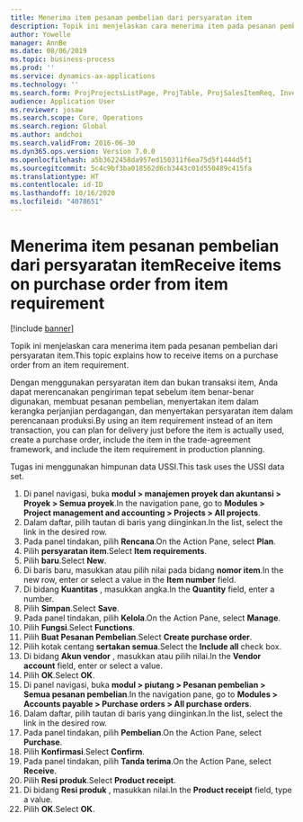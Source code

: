 ```yaml
---
title: Menerima item pesanan pembelian dari persyaratan item
description: Topik ini menjelaskan cara menerima item pada pesanan pembelian dari persyaratan item.
author: Yowelle
manager: AnnBe
ms.date: 08/06/2019
ms.topic: business-process
ms.prod: ''
ms.service: dynamics-ax-applications
ms.technology: ''
ms.search.form: ProjProjectsListPage, ProjTable, ProjSalesItemReq, InventItemIdLookupSimple, PurchCreateFromSalesOrder, VendAccountItemLookup, PurchTable, PurchEditLines
audience: Application User
ms.reviewer: josaw
ms.search.scope: Core, Operations
ms.search.region: Global
ms.author: andchoi
ms.search.validFrom: 2016-06-30
ms.dyn365.ops.version: Version 7.0.0
ms.openlocfilehash: a5b3622458da957ed150311f6ea75d5f1444d5f1
ms.sourcegitcommit: 5c4c9bf3ba018562d6cb3443c01d550489c415fa
ms.translationtype: HT
ms.contentlocale: id-ID
ms.lasthandoff: 10/16/2020
ms.locfileid: "4078651"
---
```

# <a name="receive-items-on-purchase-order-from-item-requirement"></a><span data-ttu-id="f9abc-103">Menerima item pesanan pembelian dari persyaratan item</span><span class="sxs-lookup"><span data-stu-id="f9abc-103">Receive items on purchase order from item requirement</span></span>

[!include [banner](../../includes/banner.md)]

<span data-ttu-id="f9abc-104">Topik ini menjelaskan cara menerima item pada pesanan pembelian dari persyaratan item.</span><span class="sxs-lookup"><span data-stu-id="f9abc-104">This topic explains how to receive items on a purchase order from an item requirement.</span></span>

<span data-ttu-id="f9abc-105">Dengan menggunakan persyaratan item dan bukan transaksi item, Anda dapat merencanakan pengiriman tepat sebelum item benar-benar digunakan, membuat pesanan pembelian, menyertakan item dalam kerangka perjanjian perdagangan, dan menyertakan persyaratan item dalam perencanaan produksi.</span><span class="sxs-lookup"><span data-stu-id="f9abc-105">By using an item requirement instead of an item transaction, you can plan for delivery just before the item is actually used, create a purchase order, include the item in the trade-agreement framework, and include the item requirement in production planning.</span></span> 

<span data-ttu-id="f9abc-106">Tugas ini menggunakan himpunan data USSI.</span><span class="sxs-lookup"><span data-stu-id="f9abc-106">This task uses the USSI data set.</span></span>

1. <span data-ttu-id="f9abc-107">Di panel navigasi, buka **modul > manajemen proyek dan akuntansi > Proyek > Semua proyek**.</span><span class="sxs-lookup"><span data-stu-id="f9abc-107">In the navigation pane, go to **Modules > Project management and accounting > Projects > All projects**.</span></span>
2. <span data-ttu-id="f9abc-108">Dalam daftar, pilih tautan di baris yang diinginkan.</span><span class="sxs-lookup"><span data-stu-id="f9abc-108">In the list, select the link in the desired row.</span></span>
3. <span data-ttu-id="f9abc-109">Pada panel tindakan, pilih **Rencana**.</span><span class="sxs-lookup"><span data-stu-id="f9abc-109">On the Action Pane, select **Plan**.</span></span>
4. <span data-ttu-id="f9abc-110">Pilih **persyaratan item**.</span><span class="sxs-lookup"><span data-stu-id="f9abc-110">Select **Item requirements**.</span></span>
5. <span data-ttu-id="f9abc-111">Pilih **baru**.</span><span class="sxs-lookup"><span data-stu-id="f9abc-111">Select **New**.</span></span>
6. <span data-ttu-id="f9abc-112">Di baris baru, masukkan atau pilih nilai pada bidang **nomor item**.</span><span class="sxs-lookup"><span data-stu-id="f9abc-112">In the new row, enter or select a value in the **Item number** field.</span></span>
7. <span data-ttu-id="f9abc-113">Di bidang **Kuantitas** , masukkan angka.</span><span class="sxs-lookup"><span data-stu-id="f9abc-113">In the **Quantity** field, enter a number.</span></span>
8. <span data-ttu-id="f9abc-114">Pilih **Simpan**.</span><span class="sxs-lookup"><span data-stu-id="f9abc-114">Select **Save**.</span></span>
9. <span data-ttu-id="f9abc-115">Pada panel tindakan, pilih **Kelola**.</span><span class="sxs-lookup"><span data-stu-id="f9abc-115">On the Action Pane, select **Manage**.</span></span>
10. <span data-ttu-id="f9abc-116">Pilih **Fungsi**.</span><span class="sxs-lookup"><span data-stu-id="f9abc-116">Select **Functions**.</span></span>
11. <span data-ttu-id="f9abc-117">Pilih **Buat Pesanan Pembelian**.</span><span class="sxs-lookup"><span data-stu-id="f9abc-117">Select **Create purchase order**.</span></span>
12. <span data-ttu-id="f9abc-118">Pilih kotak centang **sertakan semua**.</span><span class="sxs-lookup"><span data-stu-id="f9abc-118">Select the **Include all** check box.</span></span>
13. <span data-ttu-id="f9abc-119">Di bidang **Akun vendor** , masukkan atau pilih nilai.</span><span class="sxs-lookup"><span data-stu-id="f9abc-119">In the **Vendor account** field, enter or select a value.</span></span>
14. <span data-ttu-id="f9abc-120">Pilih **OK**.</span><span class="sxs-lookup"><span data-stu-id="f9abc-120">Select **OK**.</span></span>
15. <span data-ttu-id="f9abc-121">Di panel navigasi, buka **modul > piutang > Pesanan pembelian > Semua pesanan pembelian**.</span><span class="sxs-lookup"><span data-stu-id="f9abc-121">In the navigation pane, go to **Modules > Accounts payable > Purchase orders > All purchase orders**.</span></span>
16. <span data-ttu-id="f9abc-122">Dalam daftar, pilih tautan di baris yang diinginkan.</span><span class="sxs-lookup"><span data-stu-id="f9abc-122">In the list, select the link in the desired row.</span></span>
17. <span data-ttu-id="f9abc-123">Pada panel tindakan, pilih **Pembelian**.</span><span class="sxs-lookup"><span data-stu-id="f9abc-123">On the Action Pane, select **Purchase**.</span></span>
18. <span data-ttu-id="f9abc-124">Pilih **Konfirmasi**.</span><span class="sxs-lookup"><span data-stu-id="f9abc-124">Select **Confirm**.</span></span>
19. <span data-ttu-id="f9abc-125">Pada panel tindakan, pilih **Tanda terima**.</span><span class="sxs-lookup"><span data-stu-id="f9abc-125">On the Action Pane, select **Receive**.</span></span>
20. <span data-ttu-id="f9abc-126">Pilih **Resi produk**.</span><span class="sxs-lookup"><span data-stu-id="f9abc-126">Select **Product receipt**.</span></span>
21. <span data-ttu-id="f9abc-127">Di bidang **Resi produk** , masukkan nilai.</span><span class="sxs-lookup"><span data-stu-id="f9abc-127">In the **Product receipt** field, type a value.</span></span>
22. <span data-ttu-id="f9abc-128">Pilih **OK**.</span><span class="sxs-lookup"><span data-stu-id="f9abc-128">Select **OK**.</span></span>

